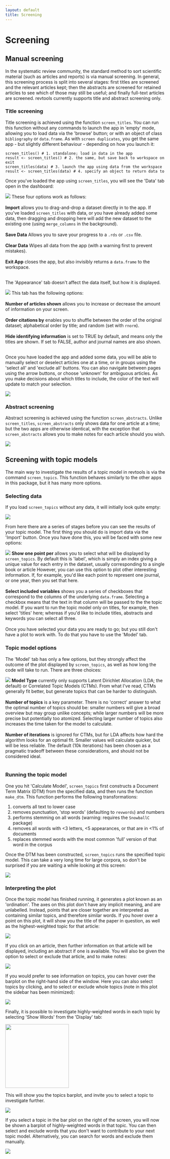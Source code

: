 ```yaml
---
layout: default
title: Screening
---
```

# Screening

## Manual screening
In the systematic review community, the standard method to sort scientific material (such as articles and reports) is via manual screening. In general, this screening process is split into several stages: first titles are screened and the relevant articles kept; then the abstracts are screened for retained articles to see which of those may still be useful; and finally full-text articles are screened. revtools currently supports title and abstract screening only.

### Title screening
Title screening is achieved using the function <code>screen_titles</code>. You can run this function without any commands to launch the app in 'empty' mode, allowing you to load data via the 'browse' button; or with an object of class <code>bibliography</code> or <code>data.frame</code>. As with <code>screen duplicates</code>, you get the same app - but slightly different behaviour - depending on how you launch it:

```
screen_titles() # 1. standalone; load in data in the app
result <- screen_titles() # 2. the same, but save back to workspace on exit
screen_titles(data) # 3. launch the app using data from the workspace
result <- screen_titles(data) # 4. specify an object to return data to
```

Once you've loaded the app using <code>screen_titles</code>, you will see the 'Data' tab open in the dashboard:

<div class="clearfix">
  <img
    class="screenshot_tall"
    src="/assets/screenshots/screen_titles_data_tab.png"
  />
  These four options work as follows:
  <br>
  <br>
  <b>Import</b> allows you to drag-and-drop a dataset directly in to the app. If you've loaded <code>screen_titles</code> with data, or you have already added some data, then dragging and dropping here will add the new dataset to the existing one (using <code>merge_columns</code> in the background).
  <br>
  <br>
  <b>Save Data</b> Allows you to save your progress to a <code>.rds</code> or <code>.csv</code> file.
  <br>
  <br>
  <b>Clear Data</b> Wipes all data from the app (with a warning first to prevent mistakes).
  <br>
  <br>
  <b>Exit App</b> closes the app, but also invisibly returns a <code>data.frame</code> to the workspace.
</div>
<br>

The 'Appearance' tab doesn't affect the data itself, but how it is displayed.

<div class="clearfix">
  <img
    class="screenshot_tall"
    src="/assets/screenshots/screen_titles_appearance_tab.png"
  />
  This tab has the following options:
  <br>
  <br>
  <b>Number of articles shown</b> allows you to increase or decrease the amount of information on your screen.
  <br>
  <br>
  <b>Order citations by</b> enables you to shuffle between the order of the original dataset; alphabetical order by title; and random (set with <code>rnorm</code>).
  <br>
  <br>
  <b>Hide identifying information</b> is set to TRUE by default, and means only the titles are shown. If set to FALSE, author and journal names are also shown.
</div>
<br>

Once you have loaded the app and added some data, you will be able to manually select or deselect articles one at a time, or in groups using the 'select all' and 'exclude all' buttons. You can also navigate between pages using the arrow buttons, or choose 'unknown' for ambiguous articles. As you make decisions about which titles to include, the color of the text will update to match your selection.

<img src="/assets/screenshots/screen_titles.png"/>


### Abstract screening
Abstract screening is achieved using the function <code>screen_abstracts</code>. Unlike <code>screen_titles</code>, <code>screen_abstracts</code> only shows data for one article at a time; but the two apps are otherwise identical, with the exception that <code>screen_abstracts</code> allows you to make notes for each article should you wish.

<img src="/assets/screenshots/screen_abstracts.png"/>



## Screening with topic models

The main way to investigate the results of a topic model in revtools is via the command <code>screen_topics</code>. This function behaves similarly to the other apps in this package, but it has many more options.

### Selecting data
If you load <code>screen_topics</code> without any data, it will initially look quite empty:

<img src="/assets/screenshots/screen_topics_initial.png"/>

From here there are a series of stages before you can see the results of your topic model. The first thing you should do is import data via the 'Import' button. Once you have done this, you will be faced with some new options:

<div class="clearfix">
  <img
    class="screenshot_tall"
    src="/assets/screenshots/screen_topics_data_tab_full.png"
  />
  <b>Show one point per</b> allows you to select what will be displayed by <code>screen_topics</code>. By default this is 'label', which is simply an index giving a unique value for each entry in the dataset, usually corresponding to a single book or article However, you can use this option to plot other interesting information. If, for example, you'd like each point to represent one journal, or one year, then you set that here.
  <br>
  <br>
  <b>Select included variables</b> shows you a series of checkboxes that correspond to the columns of the underlying <code>data.frame</code>. Selecting a checkbox means that the text in that column will be passed to the the topic model. If you want to run the topic model only on titles, for example, then select 'titles' here; whereas if you'd like to include titles, abstracts and keywords you can select all three.
  </div>
  <br>
Once you have selected your data you are ready to go; but you still don't have a plot to work with. To do that you have to use the 'Model' tab.

### Topic model options
The 'Model' tab has only a few options, but they strongly affect the outcome of the plot displayed by <code>screen_topics</code>, as well as how long the code will take to run. There are three choices:

<div class="clearfix">
  <img
    class="screenshot_tall"
    src="/assets/screenshots/screen_topics_model_tab.png"
  />
  <b>Model Type</b> currently only supports Latent Dirichlet Allocation (LDA; the default) or Correlated Topic Models (CTMs). From what I've read, CTMs generally fit better, but generate topics that can be harder to distinguish.
  <br>
  <br>
  <b>Number of topics</b> is a key parameter. There is no 'correct' answer to what the optimal number of topics should be: smaller numbers will give a broad overview but may group unlike concepts; while larger numbers will be more precise but potentially too atomized. Selecting larger number of topics also increases the time taken for the model to calculate.
  <br>
  <br>
  <b>Number of iterations</b> is ignored for CTMs, but for LDA affects how hard the algorithm looks for an optimal fit. Smaller values will calculate quicker, but will be less reliable. The default (10k iterations) has been chosen as a pragmatic tradeoff between these considerations, and should not be considered ideal.
</div>
<br>

### Running the topic model
One you hit 'Calculate Model', <code>screen_topics</code> first constructs a Document Term Matrix (DTM) from the specified data, and then runs the function <code>make_dtm</code>. This function performs the following transformations:

<ol class="default">
  <li class="default">converts all text to lower case</li>
  <li class="default">removes punctuation, 'stop words' (defaulting to <code>revwords</code>) and numbers</li>
  <li class="default">performs stemming on all words (warning: requires the <code>SnowballC</code> package)</li>
  <li class="default">removes all words with <3 letters, <5 appearances, or that are in <1% of documents</li>
  <li class="default">replaces stemmed words with the most common 'full' version of that word in the corpus</li>
</ol>

Once the DTM has been constructed, <code>screen_topics</code> runs the specified topic model. This can take a very long time for large corpora, so don't be surprised if you are waiting a while looking at this screen:

<img src="/assets/screenshots/screen_topics_calculating_modal.png"/>


### Interpreting the plot
Once the topic model has finished running, it generates a plot known as an 'ordination'. The axes on this plot don't have any implicit meaning, and are unlabelled. Instead, points that are closer together are interpreted as containing similar topics, and therefore similar words. If you hover over a point on this plot, it will show you the title of the paper in question, as well as the highest-weighted topic for that article:

<img src="/assets/screenshots/screen_topics_ordination.png"/>

If you click on an article, then further information on that article will be displayed, including an abstract if one is available. You will also be given the option to select or exclude that article, and to make notes:

<img src="/assets/screenshots/screen_topics_article.png"/>

If you would prefer to see information on topics, you can hover over the barplot on the right-hand side of the window. Here you can also select topics by clicking, and to select or exclude whole topics (note in this plot the sidebar has been minimized):

<img src="/assets/screenshots/screen_topics_barplot.png"/>

Finally, it is possible to investigate highly-weighted words in each topic by selecting 'Show Words' from the 'Display' tab:

<img src="/assets/screenshots/screen_topics_display_tab.png" width="200"/>

This will show you the topics barplot, and invite you to select a topic to investigate further.

<img src="/assets/screenshots/screen_topics_words_initial.png"/>

If you select a topic in the bar plot on the right of the screen, you will now be shown a barplot of highly-weighted words in that topic. You can then select and exclude words that you don't want to contribute to your next topic model. Alternatively, you can search for words and exclude them manually.

<img src="/assets/screenshots/screen_topics_words_selected.png"/>